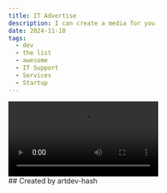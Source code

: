 ```yaml
---
title: IT Advertise
description: I can create a media for you
date: 2024-11-18
tags:
  - dev
  - the list
  - awesome
  - IT Support
  - Services
  - Startup
---
```


<video autoplay controls>
  <source src="./src/assets/vid/artdevhashnov2024.mp4" type="video/mp4">
</video>

<br>
## Created by artdev-hash